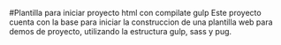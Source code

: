 #Plantilla para iniciar proyecto html con compilate gulp
Este proyecto cuenta con la base para iniciar la construccion de una plantilla web para demos de proyecto, utilizando la estructura gulp, sass y pug.